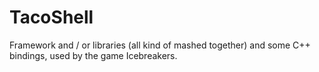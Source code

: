 TacoShell
=========

Framework and / or libraries (all kind of mashed together) and some C++ bindings, used by the game Icebreakers.